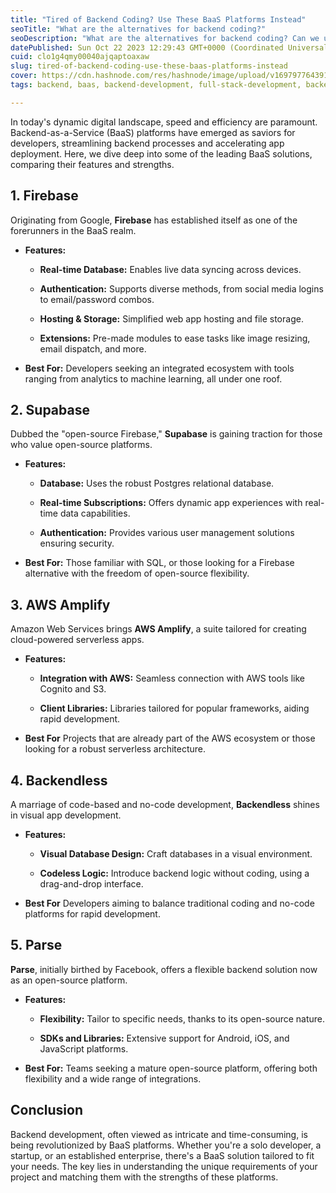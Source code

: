 ```yaml
---
title: "Tired of Backend Coding? Use These BaaS Platforms Instead"
seoTitle: "What are the alternatives for backend coding?"
seoDescription: "What are the alternatives for backend coding? Can we use Backend tools for data storing? Baas platforms, Backend tools, Backend services, All about firebase"
datePublished: Sun Oct 22 2023 12:29:43 GMT+0000 (Coordinated Universal Time)
cuid: clo1g4qmy00040ajqaptoaxaw
slug: tired-of-backend-coding-use-these-baas-platforms-instead
cover: https://cdn.hashnode.com/res/hashnode/image/upload/v1697977643918/997715e6-7840-4f87-96ec-ae5d0e2f9c1e.jpeg
tags: backend, baas, backend-development, full-stack-development, backend-developments

---
```


In today's dynamic digital landscape, speed and efficiency are paramount. Backend-as-a-Service (BaaS) platforms have emerged as saviors for developers, streamlining backend processes and accelerating app deployment. Here, we dive deep into some of the leading BaaS solutions, comparing their features and strengths.

## **1\. Firebase**

Originating from Google, **Firebase** has established itself as one of the forerunners in the BaaS realm.

* **Features:**
    
    * **Real-time Database:** Enables live data syncing across devices.
        
    * **Authentication:** Supports diverse methods, from social media logins to email/password combos.
        
    * **Hosting & Storage:** Simplified web app hosting and file storage.
        
    * **Extensions:** Pre-made modules to ease tasks like image resizing, email dispatch, and more.
        
* **Best For:** Developers seeking an integrated ecosystem with tools ranging from analytics to machine learning, all under one roof.
    

## **2\. Supabase**

Dubbed the "open-source Firebase," **Supabase** is gaining traction for those who value open-source platforms.

* **Features:**
    
    * **Database:** Uses the robust Postgres relational database.
        
    * **Real-time Subscriptions:** Offers dynamic app experiences with real-time data capabilities.
        
    * **Authentication:** Provides various user management solutions ensuring security.
        
* **Best For:** Those familiar with SQL, or those looking for a Firebase alternative with the freedom of open-source flexibility.
    

## **3\. AWS Amplify**

Amazon Web Services brings **AWS Amplify**, a suite tailored for creating cloud-powered serverless apps.

* **Features:**
    
    * **Integration with AWS:** Seamless connection with AWS tools like Cognito and S3.
        
    * **Client Libraries:** Libraries tailored for popular frameworks, aiding rapid development.
        
* **Best For** Projects that are already part of the AWS ecosystem or those looking for a robust serverless architecture.
    

## **4\. Backendless**

A marriage of code-based and no-code development, **Backendless** shines in visual app development.

* **Features:**
    
    * **Visual Database Design:** Craft databases in a visual environment.
        
    * **Codeless Logic:** Introduce backend logic without coding, using a drag-and-drop interface.
        
* **Best For** Developers aiming to balance traditional coding and no-code platforms for rapid development.
    

## **5\. Parse**

**Parse**, initially birthed by Facebook, offers a flexible backend solution now as an open-source platform.

* **Features:**
    
    * **Flexibility:** Tailor to specific needs, thanks to its open-source nature.
        
    * **SDKs and Libraries:** Extensive support for Android, iOS, and JavaScript platforms.
        
* **Best For:** Teams seeking a mature open-source platform, offering both flexibility and a wide range of integrations.
    

## **Conclusion**

Backend development, often viewed as intricate and time-consuming, is being revolutionized by BaaS platforms. Whether you're a solo developer, a startup, or an established enterprise, there's a BaaS solution tailored to fit your needs. The key lies in understanding the unique requirements of your project and matching them with the strengths of these platforms.